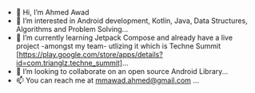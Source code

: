 - 👋 Hi, I’m Ahmed Awad
- 👀 I’m interested in Android development, Kotlin, Java, Data Structures, Algorithms and Problem Solving...
- 🌱 I’m currently learning Jetpack Compose and already have a live project -amongst my team- utlizing it which is Techne Summit [https://play.google.com/store/apps/details?id=com.trianglz.techne_summit]...
- 💞️ I’m looking to collaborate on an open source Android Library...
- 📫 You can reach me at mmawad.ahmed@gmail.com ...
